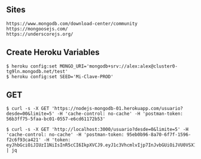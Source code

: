 ## Sites
    https://www.mongodb.com/download-center/community
    https://mongoosejs.com/
    https://underscorejs.org/
    
## Create Heroku Variables
    $ heroku config:set MONGO_URI='mongodb+srv://alex:alex@cluster0-tg9ln.mongodb.net/test'
    $ heroku config:set SEED='Mi-Clave-PROD'

## GET
    $ curl -s -X GET 'https://nodejs-mongodb-01.herokuapp.com/usuario?desde=00&limite=5' -H 'cache-control: no-cache' -H 'postman-token: 56b3ff75-5faa-bc01-0557-e6cd61172b53'

    $ curl -s -X GET 'http://localhost:3000/usuario?desde=0&limite=5' -H 'cache-control: no-cache' -H 'postman-token: 95eb0b96-8a70-6f7f-1596-f2c6f93ca421' -H 'token: eyJhbGciOiJIUzI1NiIsInR5cCI6IkpXVCJ9.eyJ1c3VhcmlvIjp7InJvbGUiOiJVU0VSX1JPTEUiLCJlc3RhZG8iOnRydWUsImdvb2dsZSI6ZmFsc2UsIl9pZCI6IjVkOTUyOWRmMDhlZTIxMmI4NDE3NTZhOCIsIm5vbWJyZSI6IktldmluMTciLCJlbWFpbCI6ImtldmluMTdAa2V2aW5waW5hLmNvbSIsIl9fdiI6MH0sImlhdCI6MTU3MDA1Njg0NSwiZXhwIjoxNTcwMDYwNDQ1fQ.gQ5otOPnYU1cVVzMiHDs011TJURU9397W6UxSnQ3hOM' | jq

